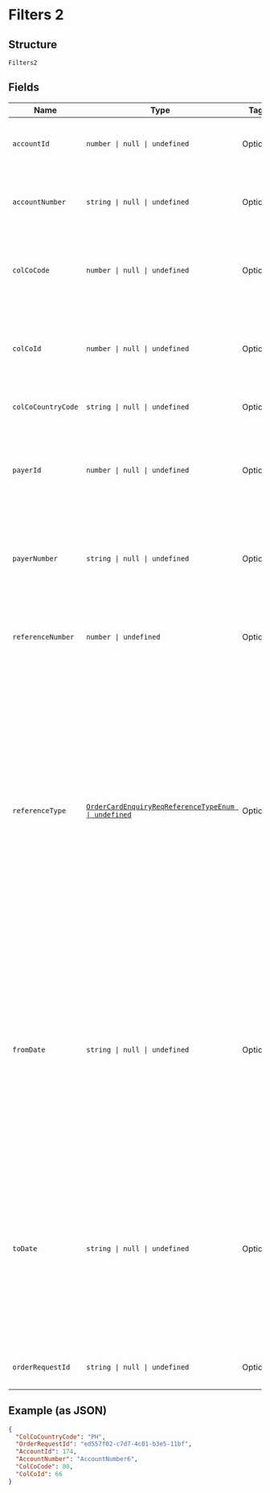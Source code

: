 
# Filters 2

## Structure

`Filters2`

## Fields

| Name | Type | Tags | Description |
|  --- | --- | --- | --- |
| `accountId` | `number \| null \| undefined` | Optional | Account ID of the customer.<br/> Optional if AccountNumber is passed, else mandatory. <br/> This input is a search criterion, if given. |
| `accountNumber` | `string \| null \| undefined` | Optional | Account Number of the customer.<br/> Optional if AccountId is passed, else mandatory.<br/> This input is a search criterion, if given. |
| `colCoCode` | `number \| null \| undefined` | Optional | Collecting Company Code (Shell Code) of the selected payer. <br /><br>Optional – when ‘ReferenceNumber’ is provided.<br /> |
| `colCoId` | `number \| null \| undefined` | Optional | Collecting Company Id (in ) of the selected payer. <br /><br>Optional – when ‘ReferenceNumber’ is provided. Else, either ‘ColCoId’ or ‘ColCoCode’ is mandatory.<br /> |
| `colCoCountryCode` | `string \| null \| undefined` | Optional | ISO 3166 Alpha-2 Country Code for the customer and card owning country. |
| `payerId` | `number \| null \| undefined` | Optional | Payer Id (i.e. Customer Id of the Payment Customer) of the selected payer.<br /><br>Optional – when ‘ReferenceNumber’ is provided. Else, either ‘PayerId’ or ‘PayerNumber’ is mandatory. |
| `payerNumber` | `string \| null \| undefined` | Optional | Payer Number of the selected payer.<br /><br>Optional – when ‘ReferenceNumber’ is provided. Else, either ‘PayerId’ or ‘PayerNumber’ is mandatory. |
| `referenceNumber` | `number \| undefined` | Optional | Reference number of the Card Order/ Bulk Card Order/ Order Card Request.<br /><br>Mandatory when ColCo and Payer fields are not provided. Else, optional. |
| `referenceType` | [`OrderCardEnquiryReqReferenceTypeEnum \| undefined`](../../doc/models/order-card-enquiry-req-reference-type-enum.md) | Optional | Type of the reference number provided.<br /><br>Mandatory if ReferenceNumber is provided. Else optional.<br /><br>Allowed Values:<br /><br>1=Main Reference(Main Order Reference Number returned in the output of Card/OrderCard service. <br /><br>2=Order Card Reference (Reference number for each individual card in the order submitted via Card/OrderCard service. <br /><br>3=Bulk Order Card Reference (Reference number returned in the response of bulkcardinterface /UploadOrderCardTemplate. ) |
| `fromDate` | `string \| null \| undefined` | Optional | Card Orders from Date/Time.<br /><br>Optional.<br /><br>Value should be with in last 7 days<br /><br>This field is ignored if ReferenceNumber is provided <br /><br>This field is optional when not provided and ReferenceNumber is null or empty then the value should be set to D-7(Where D is current date)<br /><br>Format: yyyyMMdd |
| `toDate` | `string \| null \| undefined` | Optional | Card Order to Date/Time<br /><br>Optional<br /><br>Value should be with in last 7 days<br /><br>This field is ignored if ReferenceNumber is provided <br /><br>This field is optional when not provided and ReferenceNumber is null or empty then the value should be set to current date<br /><br>Format: yyyyMMdd |
| `orderRequestId` | `string \| null \| undefined` | Optional | Client provided Unique Id of the original Order Card request, the status of which is enquired by this API |

## Example (as JSON)

```json
{
  "ColCoCountryCode": "PH",
  "OrderRequestId": "ed557f02-c7d7-4c01-b3e5-11bf",
  "AccountId": 174,
  "AccountNumber": "AccountNumber6",
  "ColCoCode": 80,
  "ColCoId": 66
}
```

